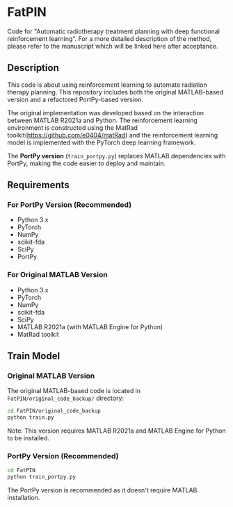 # FatPIN
Code for "Automatic radiotherapy treatment planning with deep functional reinforcement learning". For a more detailed description of the method, please refer to the manuscript which will be linked here after acceptance.

## Description

This code is about using reinforcement learning to automate radiation therapy planning. This repository includes both the original MATLAB-based version and a refactored PortPy-based version.

The original implementation was developed based on the interaction between MATLAB R2021a and Python. The reinforcement learning environment is constructed using the MatRad toolkit(https://github.com/e0404/matRad) and the reinforcement learning model is implemented with the PyTorch deep learning framework.

The **PortPy version** (`train_portpy.py`) replaces MATLAB dependencies with PortPy, making the code easier to deploy and maintain.

## Requirements

### For PortPy Version (Recommended)
- Python 3.x
- PyTorch
- NumPy
- scikit-fda
- SciPy
- PortPy

### For Original MATLAB Version
- Python 3.x
- PyTorch
- NumPy
- scikit-fda
- SciPy
- MATLAB R2021a (with MATLAB Engine for Python)
- MatRad toolkit

## Train Model

### Original MATLAB Version
The original MATLAB-based code is located in `FatPIN/original_code_backup/` directory:
```bash
cd FatPIN/original_code_backup
python train.py
```

Note: This version requires MATLAB R2021a and MATLAB Engine for Python to be installed.

### PortPy Version (Recommended)
```bash
cd FatPIN
python train_portpy.py
```

The PortPy version is recommended as it doesn't require MATLAB installation.

